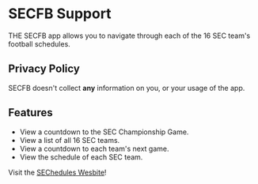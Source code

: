 # SECFB Support

THE SECFB app allows you to navigate through each of the 16 SEC team's football schedules.

## Privacy Policy

SECFB doesn't collect **any** information on you, or your usage of the app.

## Features

* View a countdown to the SEC Championship Game.
* View a list of all 16 SEC teams.
* View a countdown to each team's next game.
* View the schedule of each SEC team.

Visit the [SEChedules Wesbite](https://www.sechedules.com/)!
